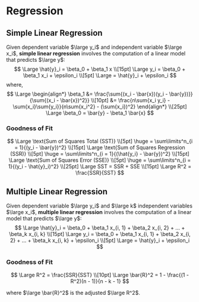 # Regression

## Simple Linear Regression

Given dependent variable $\large y_i$ and independent variable $\large x_i$, **simple linear regression** involves the computation of a linear model that predicts $\large y$:
$$
\Large \hat{y}_i = \beta_0 + \beta_1 x \\[15pt]
\Large y_i = \beta_0 + \beta_1 x_i + \epsilon_i \\[5pt]
\Large = \hat{y}_i + \epsilon_i
$$
where,
$$
\Large \begin{align*}
\beta_1 &= \frac{\sum{(x_i - \bar{x})(y_i - \bar{y})}}{\sum{(x_i - \bar{x})^2}} \\[10pt]
&= \frac{n\sum{x_i y_i} - \sum{x_i}\sum{y_i}}{n\sum{x_i^2} - (\sum{x_i})^2}
\end{align*} \\[25pt]
\Large \beta_0 = \bar{y} - \beta_1 \bar{x}
$$

### Goodness of Fit

$$
\Large \text{Sum of Squares Total (SST)} \\[5pt]
\huge = \sum\limits^n_{i = 1}{(y_i - \bar{y})^2} \\[15pt]
\Large \text{Sum of Squares Regression (SSR)} \\[5pt]
\huge = \sum\limits^n_{i = 1}{(\hat{y_i} - \bar{y})^2} \\[15pt]
\Large \text{Sum of Squares Error (SSE)} \\[5pt]
\huge = \sum\limits^n_{i = 1}{(y_i - \hat{y}_i)^2} \\[25pt]
\Large SST = SSR + SSE \\[15pt]
\Large R^2 = \frac{SSR}{SST}
$$

## Multiple Linear Regression

Given dependent variable $\large y_i$ and $\large k$ independent variables $\large x_i$, **multiple linear regression** involves the computation of a linear model that predicts $\large y$:
$$
\Large \hat{y}_i = \beta_0 + \beta_1 x_{i, 1} + \beta_2 x_{i, 2} + ... + \beta_k x_{i, k} \\[15pt]
\Large y_i = \beta_0 + \beta_1 x_{i, 1} + \beta_2 x_{i, 2} + ... + \beta_k x_{i, k} + \epsilon_i \\[5pt]
\Large = \hat{y}_i + \epsilon_i
$$

### Goodness of Fit

$$
\Large R^2 = \frac{SSR}{SST} \\[10pt]
\Large \bar{R}^2 = 1 - \frac{(1 - R^2)(n - 1)}{n - k - 1}
$$

where $\large \bar{R}^2$ is the adjusted $\large R^2$.

